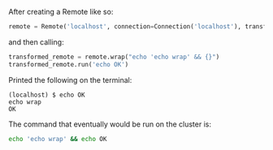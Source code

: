 After creating a Remote like so:

```python
remote = Remote('localhost', connection=Connection('localhost'), transforms=())
```

and then calling:

```python
transformed_remote = remote.wrap("echo 'echo wrap' && {}")
transformed_remote.run('echo OK')
```

Printed the following on the terminal:

```console
(localhost) $ echo OK
echo wrap
OK

```

The command that eventually would be run on the cluster is:

```bash
echo 'echo wrap' && echo OK
```
